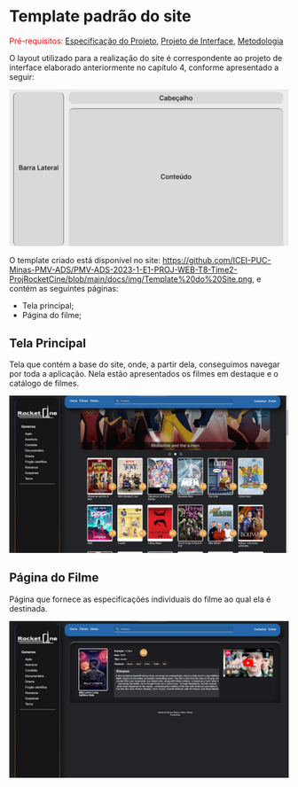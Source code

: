 # Template padrão do site

<span style="color:red">Pré-requisitos: <a href="2-Especificação do Projeto.md"> Especificação do Projeto</a></span>, <a href="3-Projeto de Interface.md"> Projeto de Interface</a>, <a href="4-Metodologia.md"> Metodologia</a>

O layout utilizado para a realização do site é correspondente ao projeto de interface elaborado anteriormente no capítulo 4, conforme apresentado a seguir:

<img src="./img/Template do Site.png">

O template criado está disponível no site: https://github.com/ICEI-PUC-Minas-PMV-ADS/PMV-ADS-2023-1-E1-PROJ-WEB-T8-Time2-ProjRocketCine/blob/main/docs/img/Template%20do%20Site.png, e contém as seguintes páginas:

* Tela principal;
* Página do filme;

## Tela Principal

Tela que contém a base do site, onde, a partir dela, conseguimos navegar por toda a aplicação. Nela estão apresentados os filmes em destaque e o catálogo de filmes.

<img src="./img/PaginaPrincipal.png">

## Página do Filme

Página que fornece as especificações individuais do filme ao qual ela é destinada.

<img src="./img/PaginaFilme.png">
